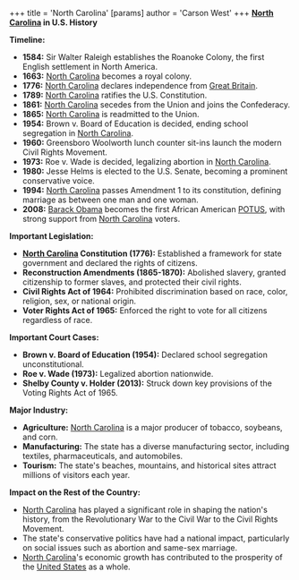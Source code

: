 +++
 title = 'North Carolina'
[params]
	author = 'Carson West'
+++
**[North Carolina](./../north-carolina/) in U.S. History**

**Timeline:**

* **1584:** Sir Walter Raleigh establishes the Roanoke Colony, the first English settlement in North America.
* **1663:** [North Carolina](./../north-carolina/) becomes a royal colony.
* **1776:** [North Carolina](./../north-carolina/) declares independence from [Great Britain](./../great-britain/).
* **1789:** [North Carolina](./../north-carolina/) ratifies the U.S. Constitution.
* **1861:** [North Carolina](./../north-carolina/) secedes from the Union and joins the Confederacy.
* **1865:** [North Carolina](./../north-carolina/) is readmitted to the Union.
* **1954:** Brown v. Board of Education is decided, ending school segregation in [North Carolina](./../north-carolina/).
* **1960:** Greensboro Woolworth lunch counter sit-ins launch the modern Civil Rights Movement.
* **1973:** Roe v. Wade is decided, legalizing abortion in [North Carolina](./../north-carolina/).
* **1980:** Jesse Helms is elected to the U.S. Senate, becoming a prominent conservative voice.
* **1994:** [North Carolina](./../north-carolina/) passes Amendment 1 to its constitution, defining marriage as between one man and one woman.
* **2008:** [Barack Obama](./../barack-obama/) becomes the first African American [POTUS](./../potus/), with strong support from [North Carolina](./../north-carolina/) voters.

**Important Legislation:**

* **[North Carolina](./../north-carolina/) Constitution (1776):** Established a framework for state government and declared the rights of citizens.
* **Reconstruction Amendments (1865-1870):** Abolished slavery, granted citizenship to former slaves, and protected their civil rights.
* **Civil Rights Act of 1964:** Prohibited discrimination based on race, color, religion, sex, or national origin.
* **Voter Rights Act of 1965:** Enforced the right to vote for all citizens regardless of race.

**Important Court Cases:**

* **Brown v. Board of Education (1954):** Declared school segregation unconstitutional.
* **Roe v. Wade (1973):** Legalized abortion nationwide.
* **Shelby County v. Holder (2013):** Struck down key provisions of the Voting Rights Act of 1965.

**Major Industry:**

* **Agriculture:** [North Carolina](./../north-carolina/) is a major producer of tobacco, soybeans, and corn.
* **Manufacturing:** The state has a diverse manufacturing sector, including textiles, pharmaceuticals, and automobiles.
* **Tourism:** The state's beaches, mountains, and historical sites attract millions of visitors each year.

**Impact on the Rest of the Country:**

* [North Carolina](./../north-carolina/) has played a significant role in shaping the nation's history, from the Revolutionary War to the Civil War to the Civil Rights Movement.
* The state's conservative politics have had a national impact, particularly on social issues such as abortion and same-sex marriage.
* [North Carolina](./../north-carolina/)'s economic growth has contributed to the prosperity of the [United States](./../united-states/) as a whole.